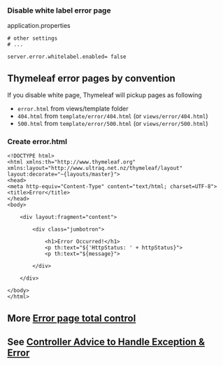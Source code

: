 ### Disable white label error page
application.properties
```
# other settings
# ...

server.error.whitelabel.enabled= false
```

## Thymeleaf error pages by convention
If you disable white page, Thymeleaf will pickup pages as following
* `error.html` from views/template folder
* `404.html` from `template/error/404.html` (or `views/error/404.html`)
* `500.html` from `template/error/500.html` (or `views/error/500.html`)

### Create error.html
```
<!DOCTYPE html>
<html xmlns:th="http://www.thymeleaf.org" xmlns:layout="http://www.ultraq.net.nz/thymeleaf/layout" layout:decorate="~{layouts/master}">
<head>
<meta http-equiv="Content-Type" content="text/html; charset=UTF-8">
<title>Error</title>
</head>
<body>

	<div layout:fragment="content">

		<div class="jumbotron">

			<h1>Error Occurred!</h1>
			<p th:text="${'HttpStatus: ' + httpStatus}">
			<p th:text="${message}">

		</div>

	</div>
	
</body>
</html> 
```

## More [Error page total control](https://github.com/hovermind/springboot-webmvc/blob/master/error_page_total_control.md)

## See [Controller Advice to Handle Exception & Error](https://github.com/hovermind/springboot-webmvc/blob/master/controller_advice.md)
